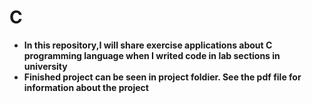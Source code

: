 # C

- **In this repository,I will share exercise applications about C programming language when I writed code in lab sections in university**
- **Finished project can be seen in project foldier. See the pdf file for information about the project**
